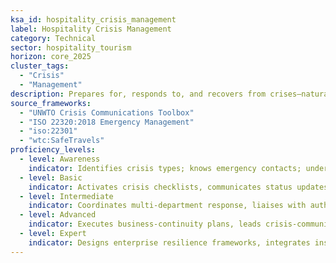 ```yaml
---
ksa_id: hospitality_crisis_management
label: Hospitality Crisis Management
category: Technical
sector: hospitality_tourism
horizon: core_2025
cluster_tags:
  - "Crisis"
  - "Management"
description: Prepares for, responds to, and recovers from crises—natural disasters, pandemics, security incidents—ensuring guest safety, operational continuity, and brand reputation.
source_frameworks:
  - "UNWTO Crisis Communications Toolbox"
  - "ISO 22320:2018 Emergency Management"
  - "iso:22301"
  - "wtc:SafeTravels"
proficiency_levels:
  - level: Awareness
    indicator: Identifies crisis types; knows emergency contacts; understands emergency response procedures and assists during drills.
  - level: Basic
    indicator: Activates crisis checklists, communicates status updates, and documents incidents.
  - level: Intermediate
    indicator: Coordinates multi-department response, liaises with authorities, and manages guest relocations.
  - level: Advanced
    indicator: Executes business-continuity plans, leads crisis-communication teams, integrates business-interruption insurance and analyzes after-action reports.
  - level: Expert
    indicator: Designs enterprise resilience frameworks, integrates insurance/risk finance, and advises industry bodies.
---
```

